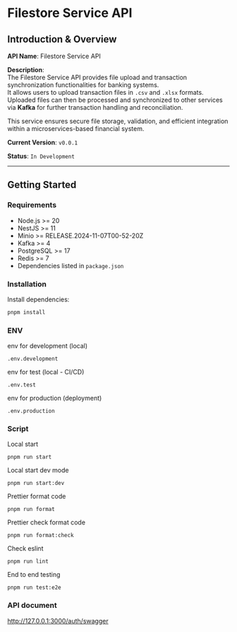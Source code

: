 # Filestore Service API

## Introduction & Overview

**API Name**: Filestore Service API  

**Description**:  
The Filestore Service API provides file upload and transaction synchronization functionalities for banking systems.  
It allows users to upload transaction files in `.csv` and `.xlsx` formats.  
Uploaded files can then be processed and synchronized to other services via **Kafka** for further transaction handling and reconciliation.  

This service ensures secure file storage, validation, and efficient integration within a microservices-based financial system.  

**Current Version**: `v0.0.1`  

**Status**: `In Development`  

---

## Getting Started

### Requirements
- Node.js >= 20  
- NestJS >= 11  
- Minio >= RELEASE.2024-11-07T00-52-20Z
- Kafka >= 4
- PostgreSQL >= 17  
- Redis >= 7  
- Dependencies listed in `package.json`  

### Installation
Install dependencies:

```bash
pnpm install
```

### ENV
env for development (local)
```
.env.development
```

env for test (local - CI/CD)
```
.env.test
```


env for production (deployment)
```
.env.production
```

### Script
Local start
```shell
pnpm run start
```

Local start dev mode
```shell
pnpm run start:dev
```

Prettier format code
```shell
pnpm run format
```

Prettier check format code
```shell
pnpm run format:check
```

Check eslint
```shell
pnpm run lint
```

End to end testing
```shell
pnpm run test:e2e
```

### API document
http://127.0.0.1:3000/auth/swagger